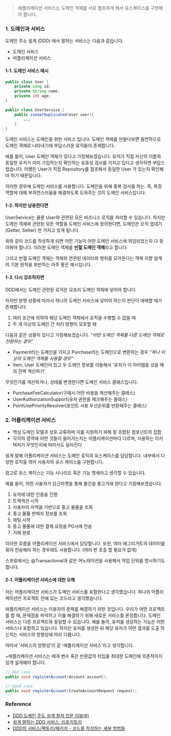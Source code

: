 > 애플리케이션 서비스는 도메인 객체를 서로 협조하게 해서 유스케이스를 구현해야 합니다. 
### 1. 도메인과 서비스 
도메인 주소 설계 (DDD) 에서 말하는 서비스는 다음과 같습니다. 
- 도메인 서비스
- 어플리케이션 서비스 
#### 1-1. 도메인 서비스 예시
```java
public class User {
	private Long id;
	private String name;
	private int age;
}

public class UserService {
	public isUserDuplicated(User user){
		...
	}
}
```

도메인 서비스는 도메인을 위한 서비스 입니다. 도메인 객체를 만들다보면 필연적으로 도메인 객체로 나타내기에 부담스러운 로직들이 존재합니다. 

에를 들어, User 도메인 객체가 있다고 가정해보겠습니다. 유저가 직접 자신의 이름와 동일한 유저가 이미 가입하는지 확인하는 유효성 검사를 가지고 있다고 생각하면 부담스럽습니다. 어쨌든 User가 직접 Repository를 참조해서 동일한 User 가 있는지 확인해야 하기 때문입니다. 

이러한 경우에 도메인 서비스를 사용합니다. 도메인을 위해 중복 검사를 하는. 즉, 특정 역할에 대해 부자연스러움을 해결하도록 도와주는 것이 도메인 서비스입니다. 

#### 1-2. 하지만 남용한다면
UserService는 물론 User와 관련된 모든 비즈니스 로직을 처리할 수 있습니다. 하지만 도메인 객체와 관련된 모든 역할을 도메인 서비스에 정의한다면, 도메인은 오직 껍데기 (Getter, Setter) 만 가지고 있게 됩니다. 

위와 같이 코드를 작성하게 되면 어떤 기능이 어떤 도메인 서비스에 위임되었는지 다 찾아봐야 합니다. 이러한 도메인 객체를 **빈혈 도메인 객체**라고 합니다.

그리고 빈혈 도메인 객체는 객체와 연관된 데이터와 행위를 모아둔다는 객체 지향 설계의 기본 원칙을 위반하는 아주 좋은 예시입니다. 

#### 1-3. 다시 강조하자면 
DDD에서는 도메인 관련된 로직은 모조리 도메인 객체에 넣어야 합니다. 

하지만 분명 상황에 따라서 하나의 도메인 서비스에 넣어야 하는지 판단이 애매할 때가 존재합니다. 
1. 여러 조건에 의하여 해당 도메인 객체에서 로직을 수행할 수 없을 때 
2. 두 개 이상의 도메인 간 처리 방향이 모호할 때 

다음과 같은 상황이 있다고 가정해보겠습니다. 
*"어떤 도메인 객체를 다른 도메인 객체로 전환하는 경우"*
- Payment라는 도메인을 가지고 Purchase라는 도메인으로 변환하는 경우
*"하나 이상의 도메인 객체를 사용할 경우"*
- Item, User 도메인이 있고 두 도메인 정보를 이용해서 '유저가 이 아이템을 샀을 때의 잔액 계산하기'

무엇인가를 계산하거나, 상태를 변경한다면 도메인 서비스 클래스입니다. 
- PurchaseFeeCalculator(구매시 어떤 비용을 계산해주는 클래스)  
- UserAuthorizationSupport(유저 권한을 체크해주는 클래스)  
- PointUsePriorityResolver(포인트 사용 우선순위를 반환해주는 클래스)

### 2. 어플리케이션 서비스 
- 핵심 도메인 모델과 상호 교류하며 이를 지원하기 위해 잘 조합된 컴포넌트의 집합
- 각각의 영역에 어떤 것들이 들어가는지는 어플리케이션마다 다르며, 사용하는 아키텍처가 무엇인지에 따라서도 달라진다

쉽게 말해 어플리케이션 서비스는 도메인 로직의 유스케이스를 담당합니다. 내부에서 다양한 로직을 엮어 사용자의 유스 케이스를 구현합니다.

참고로 유스 케이스는 기능 시나리오 혹은 기능 명세라고 생각할 수 있습니다. 

예를 들어, 어떤 사용자가 당근마켓을 통해 물건을 중고거래 한다고 가정해보겠습니다. 
1. 유저에 대한 인증을 진행
2. 트랙섹션 시작 
3. 사용자의 지역을 기반으로 중고 물품을 조회 
4. 중고 물품 판매자 정보를 조회
5. 채팅 시작 
6. 중고 물품에 대한 결제 요청을 PG사에 전송 
7. 거래 완료

이러한 흐름을 어플리케이션 서비스에서 담당합니다. 또한, 여러 애그리거트의 데이터를 묶어 전송해야 하는 경우에도 사용합니다. (여러 번 호출 할 필요가 없게)

스프링에서는 @Transactional과 같은 어노테이션을 사용해서 작업 단위를 명시하기도 합니다. 
#### 2-1. 어플리케이션 서비스에 대한 오해 
저는 어플리케이션 서비스가 도메인 서비스를 포함한다고 생각했습니다. 하나의 어플리케이션은 프로젝트 안에 있는 코드라고 생각했습니다. 

애플리케이션 서비스는 이용자의 문제를 해결하기 위한 것입니다. 우리가 어떤 프로젝트를 할 때, 문제점을 파악하고 이를 해결하기 위해 새로운 서비스를 론칭합니다. 도메인 서비스는 다른 프로젝트와 동일할 수 있습니다. 
예를 들어, 유저를 생성하는 기능은 어떤 서비스나 포함하고 있습니다. 하지만 유저를 생성한 뒤 해당 유저가 어떤 결과를 도출 하는지는 서비스의 방향성에 따라 다릅니다. 

따라서 '서비스의 방향성'이 곧 '애플리케이션 서비스'라고 생각합니다. 

+애플리케이션 서비스는 매개 변수 혹은 반환값의 타입을 최대한 도메인에 의존적이지 않게 설게해야 합니다. 
```java
// Bad case
public void registerAccount(Account account);

// Good case
public void registerAccount(CreateAccountRequest request);
```

### Reference
- [DDD 도메인 주도 설계 철저 입문 리뷰(6)](https://young16505.medium.com/ddd-%EB%8F%84%EB%A9%94%EC%9D%B8-%EC%A3%BC%EB%8F%84-%EC%84%A4%EA%B3%84-%EC%B2%A0%EC%A0%80-%EC%9E%85%EB%AC%B8-%EB%A6%AC%EB%B7%B0-6-5a6a52a2f89)
- [쉽게 말하는 DDD 서비스, 리포지토리](https://velog.io/@jay/it-is-easy-ddd-service-repository)
- [DDD의 서비스/팩토리/패키지 - 코드를 작성하는 세부 방법들](https://appleg1226.tistory.com/44)